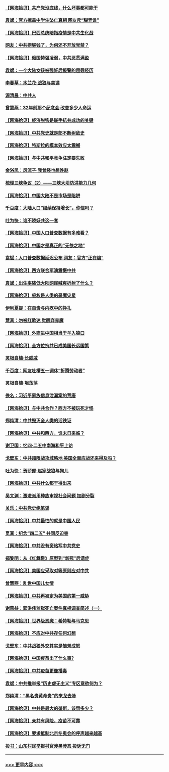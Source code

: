 #### [【网海拾贝】共产党没底线，什么坏事都可能干](../pages/nsc993/n12942090.md?t=05131102) 
#### [袁斌：官方掩盖中学生坠亡真相 网友斥“糊弄谁”](../pages/nsc993/n12942029.md?t=05131102) 
#### [【网海拾贝】巴西总统暗指疫情是中共生化战](../pages/nsc993/n12938999.md?t=05131102) 
#### [网友：中共捞够钱了，为何还不开放党禁？](../pages/nsc993/n12938952.md?t=05131102) 
#### [【网海拾贝】俄国恃强凌弱，中共恶贯满盈](../pages/nsc993/n12936626.md?t=05131102) 
#### [袁斌：一个大陆女孩被强奸后报警的屈辱经历](../pages/nsc993/n12936547.md?t=05131102) 
#### [李春草：木兰花·战狼与美谍](../pages/nsc993/n12935995.md?t=05131102) 
#### [源清晨：中共人](../pages/nsc993/n12935589.md?t=05131102) 
#### [曾慧燕：32年前那个纪念会 改变多少人命运](../pages/nsc993/n12934233.md?t=05131102) 
#### [【网海拾贝】经济脱钩是联手抗共成功的关键](../pages/nsc993/n12934176.md?t=05131102) 
#### [【网海拾贝】中共党史就是部不断树敌史](../pages/nsc993/n12932844.md?t=05131102) 
#### [【网海拾贝】特斯拉的模本效应太震撼](../pages/nsc993/n12925626.md?t=05131102) 
#### [【网海拾贝】与中共和平竞争注定要失败](../pages/nsc993/n12923326.md?t=05131102) 
#### [金浴凤：风流子‧我曾经也想姓赵](../pages/nsc993/n12920911.md?t=05131102) 
#### [梳理三峡争议（2）——三峡大坝防洪能力几何](../pages/nsc993/n12920173.md?t=05131102) 
#### [【网海拾贝】中国大陆不是市场是陷阱](../pages/nsc993/n12920143.md?t=05131102) 
#### [千百度：大陆人口“继续保持增长”，你信吗？](../pages/nsc993/n12918946.md?t=05131102) 
#### [吐为快：谁不晓妖共这一套](../pages/nsc993/n12918941.md?t=05131102) 
#### [【网海拾贝】中国人口普查数据有多难看？](../pages/nsc993/n12917822.md?t=05131102) 
#### [【网海拾贝】中国才是真正的“无依之地”](../pages/nsc993/n12915845.md?t=05131102) 
#### [袁斌：人口普查数据延迟公布 网友：官方“正在编”](../pages/nsc993/n12915748.md?t=05131102) 
#### [【网海拾贝】西方联合军演震慑中共](../pages/nsc993/n12913466.md?t=05131102) 
#### [袁斌：出生率降低大陆网民喊爽折射了什么？](../pages/nsc993/n12913365.md?t=05131102) 
#### [【网海拾贝】极权是人类的恶魔灾星](../pages/nsc993/n12910697.md?t=05131102) 
#### [伊利夏提：在自责与内疚中的挣扎](../pages/nsc993/n12910493.md?t=05131102) 
#### [慧真：勿被红歌迷 觉醒弃赤魔](../pages/nsc993/n12910485.md?t=05131102) 
#### [【网海拾贝】外商进中国相当于羊入狼口](../pages/nsc993/n12908274.md?t=05131102) 
#### [【网海拾贝】全方位抗共已成美国长远国策](../pages/nsc993/n12906878.md?t=05131102) 
#### [灵根自植‧长戚戚](../pages/nsc993/n12905585.md?t=05131102) 
#### [千百度：网友吐槽五一调休“折腾劳动者”](../pages/nsc993/n12905934.md?t=05131102) 
#### [灵根自植‧坦荡荡](../pages/nsc993/n12905562.md?t=05131102) 
#### [佚名：习近平家族信息泄漏案的荒唐](../pages/nsc993/n12904705.md?t=05131102) 
#### [【网海拾贝】与中共合作？西方不被玩死才怪](../pages/nsc993/n12903873.md?t=05131102) 
#### [郑纯清：中共毁灭全人类的活铁证](../pages/nsc993/n12903785.md?t=05131102) 
#### [【网海拾贝】中共和西方，谁末日来临？](../pages/nsc993/n12903482.md?t=05131102) 
#### [谢卫国：忆四‧二五中南海和平上访](../pages/nsc993/n12902192.md?t=05131102) 
#### [戈壁东：中共超限战攻城略地 美国全面应战还来得及吗？](../pages/nsc993/n12902297.md?t=05131102) 
#### [吐为快：贺骄郎‧赵家战狼与狗儿](../pages/nsc993/n12902280.md?t=05131102) 
#### [【网海拾贝】中共什么都干得出来](../pages/nsc993/n12897500.md?t=05131102) 
#### [吴文渊：激进派用种族审视社会问题 加剧分裂](../pages/nsc993/n12893881.md?t=05131102) 
#### [关乐：中共党史绝笔谣](../pages/nsc993/n12897270.md?t=05131102) 
#### [【网海拾贝】中共最怕的就是中国人民](../pages/nsc993/n12894705.md?t=05131102) 
#### [觅真：纪念“四二五” 共同反迫害](../pages/nsc993/n12894553.md?t=05131102) 
#### [【网海拾贝】中共没有资格写中共党史](../pages/nsc993/n12892231.md?t=05131102) 
#### [郑黎明：从《红舞鞋》原型到“新冠”后遗症](../pages/nsc993/n12890469.md?t=05131102) 
#### [【网海拾贝】美国应采取对等原则应对中共](../pages/nsc993/n12889176.md?t=05131102) 
#### [曾慧燕：乱世中国儿女情](../pages/nsc993/n12887931.md?t=05131102) 
#### [【网海拾贝】中共再被定为美国的第一威胁](../pages/nsc993/n12887580.md?t=05131102) 
#### [谢燕益：郭洪伟监狱死亡案件真相调查简述（一）](../pages/nsc993/n12885648.md?t=05131102) 
#### [【网海拾贝】世界级恶魔：希特勒与马克思](../pages/nsc993/n12884062.md?t=05131102) 
#### [【网海拾贝】不应对中共存任何幻想](../pages/nsc993/n12881460.md?t=05131102) 
#### [戈壁东：中共战狼外交其实是恼羞成怒](../pages/nsc993/n12880392.md?t=05131102) 
#### [【网海拾贝】中国疫苗出了什么事?](../pages/nsc993/n12879124.md?t=05131102) 
#### [【网海拾贝】中共疫苗更像播毒](../pages/nsc993/n12876631.md?t=05131102) 
#### [袁斌：中共推举报“历史虚无主义”专区意欲何为？](../pages/nsc993/n12876530.md?t=05131102) 
#### [郑纯清：“黑名贵黄命贵”的来龙去脉](../pages/nsc993/n12875589.md?t=05131102) 
#### [【网海拾贝】中共是最大的垄断，该罚多少？](../pages/nsc993/n12874006.md?t=05131102) 
#### [【网海拾贝】亲共有风险，疫苗不可靠](../pages/nsc993/n12872224.md?t=05131102) 
#### [【网海拾贝】要求抵制北京冬奥会的呼声越来越高](../pages/nsc993/n12868962.md?t=05131102) 
#### [投书：山东村民举报村官涉黑涉恶 投诉无门](../pages/nsc993/n12869726.md?t=05131102) 

----
#### [ >>> 更早内容 <<< ](../indexes/nsc993-earlier.md)
